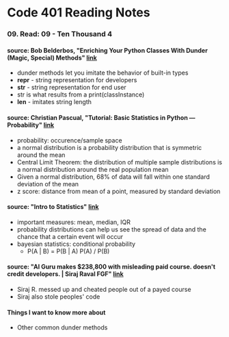 # Code 401 Reading Notes 
### 09. Read: 09 -  Ten Thousand 4

####  source: Bob Belderbos, "Enriching Your Python Classes With Dunder (Magic, Special) Methods" [link](https://dbader.org/blog/python-dunder-methods)
  - dunder methods let you imitate the behavior of built-in types
  - __repr__ - string representation for developers 
  - __str__ - string representation for end user 
  - str is what results from a print(classInstance)
  - __len__ - imitates string length 


####  source: Christian Pascual, "Tutorial: Basic Statistics in Python — Probability" [link](https://www.dataquest.io/blog/basic-statistics-in-python-probability/)
  - probability:  occurence/sample space 
  - a normal distribution is a probability distribution that is symmetric around the mean 
  -  Central Limit Theorem: the distribution of multiple sample distributions is a normal distribution around the real population mean 
  - Given a normal distribution, 68% of data will fall within one standard deviation of the mean 
  - z score: distance from mean of a point, measured by standard deviation 

####  source: "Intro to Statistics" [link](https://www.youtube.com/watch?v=MdHtK7CWpCQ)
  - important measures: mean, median, IQR
  - probability distributions can help us see the spread of data and the chance that a certain event will occur 
  - bayesian statistics: conditional probability 
      - P(A | B) = P(B | A) P(A) / P(B)

####  source: "AI Guru makes $238,800 with misleading paid course. doesn't credit developers. | Siraj Raval FGF" [link](https://www.youtube.com/watch?v=7jmBE4yPrOs)
  - Siraj R. messed up and cheated people out of a payed course
  - Siraj also stole peoples' code 


#### Things I want to know more about 
-  Other common dunder methods 